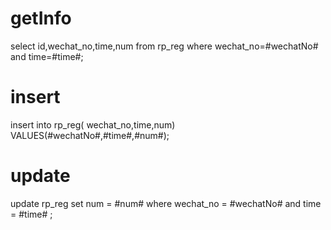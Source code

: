 getInfo
===
select id,wechat_no,time,num
from rp_reg   where wechat_no=#wechatNo# and time=#time#;


insert
===
insert into rp_reg( wechat_no,time,num)
VALUES(#wechatNo#,#time#,#num#);

update
===
update  rp_reg
set num = #num#
where wechat_no = #wechatNo#
and time = #time#
;